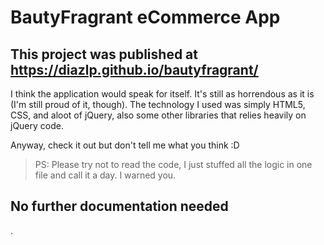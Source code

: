 # BautyFragrant eCommerce App
## This project was published at https://diazlp.github.io/bautyfragrant/

I think the application would speak for itself. It's still as horrendous as it is (I'm still proud of it, though). 
The technology I used was simply HTML5, CSS, and aloot of jQuery, also some other libraries that relies heavily on jQuery code.



Anyway, check it out but don't tell me what you think :D

> PS: Please try not to read the code, I just stuffed all the logic in one file and call it a day. I warned you.

## No further documentation needed

.
